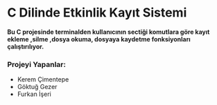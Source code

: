 # C Dilinde Etkinlik Kayıt Sistemi
**<p>Bu C projesinde terminalden kullanıcının sectiği komutlara göre kayıt ekleme ,silme ,dosya okuma, dosyaya kaydetme  fonksiyonları çalıştırılıyor.</p>**
**<h3>Projeyi Yapanlar:</h3>**
<ul>
<li>Kerem Çimentepe</li>
<li>Göktuğ Gezer</li>
<li>Furkan İşeri</li>
  
</ul>
